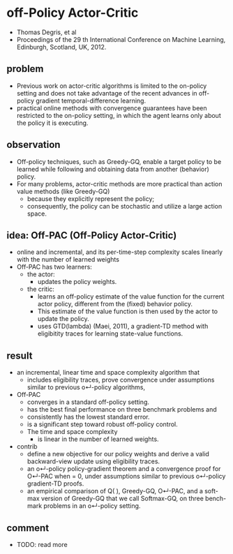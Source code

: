 # off-Policy Actor-Critic
* Thomas Degris, et al
* Proceedings of the 29 th International Conference on Machine Learning, Edinburgh, Scotland, UK, 2012.

## problem
* Previous work on actor-critic algorithms is limited to the on-policy setting and
  does not take advantage of the recent advances in off-policy gradient temporal-difference learning.
* practical online methods with convergence guarantees have been restricted to
  the on-policy setting, in which the agent learns only about the policy it is executing.

## observation
* Off-policy techniques, such as Greedy-GQ, enable a target policy to be learned while
  following and obtaining data from another (behavior) policy.
* For many problems, actor-critic methods are more practical than action value methods (like Greedy-GQ)
  * because they explicitly represent the policy;
  * consequently, the policy can be stochastic and utilize a large action space.

## idea:  Off-PAC (Off-Policy Actor-Critic)
* online and incremental, and its per-time-step complexity scales linearly
  with the number of learned weights
* Off-PAC has two learners:
  * the actor:
    * updates the policy weights.
  * the critic:
    * learns an off-policy estimate of the value function for the current actor policy,
      different from the (fixed) behavior policy.
    * This estimate of the value function is then used by the actor to update the policy.
    * uses GTD(lambda) (Maei, 2011),
      a gradient-TD method with eligibitity traces for learning state-value functions.

## result
* an incremental, linear time and space complexity algorithm that
  * includes eligibility traces, prove convergence under assumptions
    similar to previous o↵-policy algorithms,
* Off-PAC
  * converges in a standard off-policy setting.
  * has the best final performance on three benchmark problems and
  * consistently has the lowest standard error.
  * is a significant step toward robust off-policy control.
  * The time and space complexity
    * is linear in the number of learned weights.
* contrib
  * define a new objective for our policy weights and derive
    a valid backward-view update using eligibility traces.
  * an o↵-policy policy-gradient theorem and a convergence proof for
    O↵-PAC when = 0, under assumptions similar to
    previous o↵-policy gradient-TD proofs.
  * an empirical comparison of
    Q( ), Greedy-GQ, O↵-PAC, and a soft-max version of
    Greedy-GQ that we call Softmax-GQ, on three bench-
    mark problems in an o↵-policy setting.

## comment
* TODO: read more

